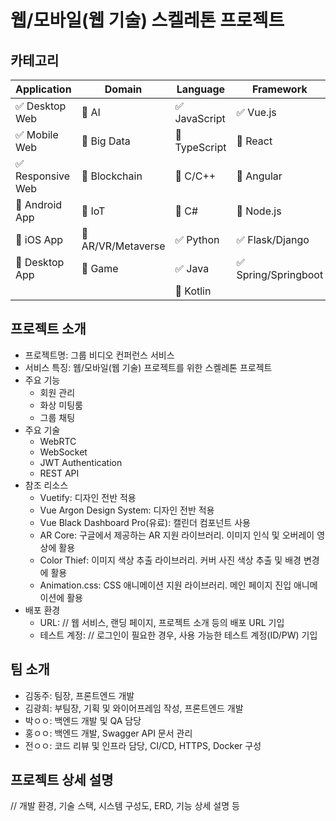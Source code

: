 # 웹/모바일(웹 기술) 스켈레톤 프로젝트

<!-- 필수 항목 -->

## 카테고리

| Application                       | Domain                                | Language                         | Framework                            |
| --------------------------------- | ------------------------------------- | -------------------------------- | ------------------------------------ |
| :white_check_mark: Desktop Web    | :black_square_button: AI              | :white_check_mark: JavaScript    | :white_check_mark: Vue.js            |
| :white_check_mark: Mobile Web     | :black_square_button: Big Data        | :black_square_button: TypeScript | :black_square_button: React          |
| :white_check_mark: Responsive Web | :black_square_button: Blockchain      | :black_square_button: C/C++      | :black_square_button: Angular        |
| :black_square_button: Android App | :black_square_button: IoT             | :black_square_button: C#         | :black_square_button: Node.js        |
| :black_square_button: iOS App     | :black_square_button: AR/VR/Metaverse | :white_check_mark: Python        | :white_check_mark: Flask/Django      |
| :black_square_button: Desktop App | :black_square_button: Game            | :white_check_mark: Java          | :white_check_mark: Spring/Springboot |
|                                   |                                       | :black_square_button: Kotlin     |                                      |

<!-- 필수 항목 -->

## 프로젝트 소개

-   프로젝트명: 그룹 비디오 컨퍼런스 서비스
-   서비스 특징: 웹/모바일(웹 기술) 프로젝트를 위한 스켈레톤 프로젝트
-   주요 기능
    -   회원 관리
    -   화상 미팅룸
    -   그룹 채팅
-   주요 기술
    -   WebRTC
    -   WebSocket
    -   JWT Authentication
    -   REST API
-   참조 리소스
    -   Vuetify: 디자인 전반 적용
    -   Vue Argon Design System: 디자인 전반 적용
    -   Vue Black Dashboard Pro(유료): 캘린더 컴포넌트 사용
    -   AR Core: 구글에서 제공하는 AR 지원 라이브러리. 이미지 인식 및 오버레이 영상에 활용
    -   Color Thief: 이미지 색상 추출 라이브러리. 커버 사진 색상 추출 및 배경 변경에 활용
    -   Animation.css: CSS 애니메이션 지원 라이브러리. 메인 페이지 진입 애니메이션에 활용
-   배포 환경
    -   URL: // 웹 서비스, 랜딩 페이지, 프로젝트 소개 등의 배포 URL 기입
    -   테스트 계정: // 로그인이 필요한 경우, 사용 가능한 테스트 계정(ID/PW) 기입

<!-- 자유 양식 -->

## 팀 소개

-   김동주: 팀장, 프론트엔드 개발
-   김광희: 부팀장, 기획 및 와이어프레임 작성, 프론트엔드 개발
-   박ㅇㅇ: 백엔드 개발 및 QA 담당
-   홍ㅇㅇ: 백엔드 개발, Swagger API 문서 관리
-   전ㅇㅇ: 코드 리뷰 및 인프라 담당, CI/CD, HTTPS, Docker 구성

<!-- 자유 양식 -->

## 프로젝트 상세 설명

// 개발 환경, 기술 스택, 시스템 구성도, ERD, 기능 상세 설명 등
